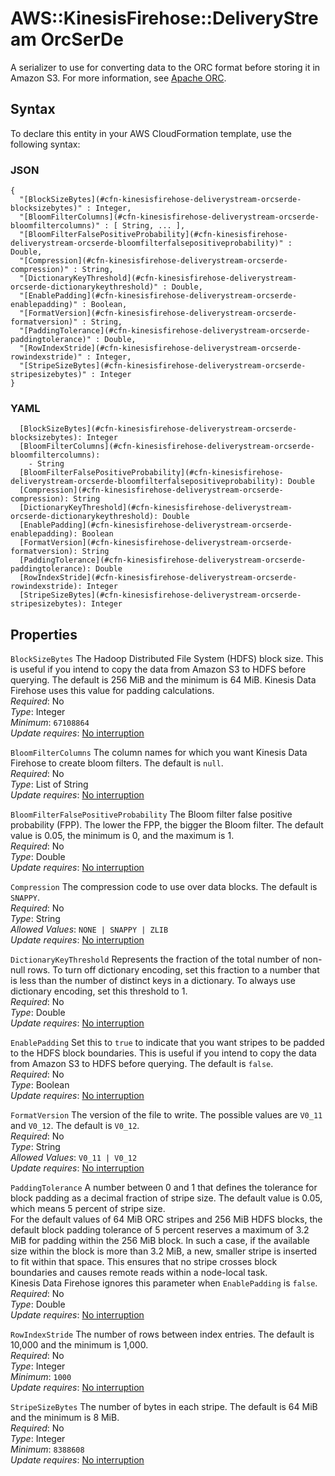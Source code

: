 # AWS::KinesisFirehose::DeliveryStream OrcSerDe<a name="aws-properties-kinesisfirehose-deliverystream-orcserde"></a>

A serializer to use for converting data to the ORC format before storing it in Amazon S3\. For more information, see [Apache ORC](https://orc.apache.org/docs/)\.

## Syntax<a name="aws-properties-kinesisfirehose-deliverystream-orcserde-syntax"></a>

To declare this entity in your AWS CloudFormation template, use the following syntax:

### JSON<a name="aws-properties-kinesisfirehose-deliverystream-orcserde-syntax.json"></a>

```
{
  "[BlockSizeBytes](#cfn-kinesisfirehose-deliverystream-orcserde-blocksizebytes)" : Integer,
  "[BloomFilterColumns](#cfn-kinesisfirehose-deliverystream-orcserde-bloomfiltercolumns)" : [ String, ... ],
  "[BloomFilterFalsePositiveProbability](#cfn-kinesisfirehose-deliverystream-orcserde-bloomfilterfalsepositiveprobability)" : Double,
  "[Compression](#cfn-kinesisfirehose-deliverystream-orcserde-compression)" : String,
  "[DictionaryKeyThreshold](#cfn-kinesisfirehose-deliverystream-orcserde-dictionarykeythreshold)" : Double,
  "[EnablePadding](#cfn-kinesisfirehose-deliverystream-orcserde-enablepadding)" : Boolean,
  "[FormatVersion](#cfn-kinesisfirehose-deliverystream-orcserde-formatversion)" : String,
  "[PaddingTolerance](#cfn-kinesisfirehose-deliverystream-orcserde-paddingtolerance)" : Double,
  "[RowIndexStride](#cfn-kinesisfirehose-deliverystream-orcserde-rowindexstride)" : Integer,
  "[StripeSizeBytes](#cfn-kinesisfirehose-deliverystream-orcserde-stripesizebytes)" : Integer
}
```

### YAML<a name="aws-properties-kinesisfirehose-deliverystream-orcserde-syntax.yaml"></a>

```
  [BlockSizeBytes](#cfn-kinesisfirehose-deliverystream-orcserde-blocksizebytes): Integer
  [BloomFilterColumns](#cfn-kinesisfirehose-deliverystream-orcserde-bloomfiltercolumns): 
    - String
  [BloomFilterFalsePositiveProbability](#cfn-kinesisfirehose-deliverystream-orcserde-bloomfilterfalsepositiveprobability): Double
  [Compression](#cfn-kinesisfirehose-deliverystream-orcserde-compression): String
  [DictionaryKeyThreshold](#cfn-kinesisfirehose-deliverystream-orcserde-dictionarykeythreshold): Double
  [EnablePadding](#cfn-kinesisfirehose-deliverystream-orcserde-enablepadding): Boolean
  [FormatVersion](#cfn-kinesisfirehose-deliverystream-orcserde-formatversion): String
  [PaddingTolerance](#cfn-kinesisfirehose-deliverystream-orcserde-paddingtolerance): Double
  [RowIndexStride](#cfn-kinesisfirehose-deliverystream-orcserde-rowindexstride): Integer
  [StripeSizeBytes](#cfn-kinesisfirehose-deliverystream-orcserde-stripesizebytes): Integer
```

## Properties<a name="aws-properties-kinesisfirehose-deliverystream-orcserde-properties"></a>

`BlockSizeBytes`  <a name="cfn-kinesisfirehose-deliverystream-orcserde-blocksizebytes"></a>
The Hadoop Distributed File System \(HDFS\) block size\. This is useful if you intend to copy the data from Amazon S3 to HDFS before querying\. The default is 256 MiB and the minimum is 64 MiB\. Kinesis Data Firehose uses this value for padding calculations\.  
*Required*: No  
*Type*: Integer  
*Minimum*: `67108864`  
*Update requires*: [No interruption](https://docs.aws.amazon.com/AWSCloudFormation/latest/UserGuide/using-cfn-updating-stacks-update-behaviors.html#update-no-interrupt)

`BloomFilterColumns`  <a name="cfn-kinesisfirehose-deliverystream-orcserde-bloomfiltercolumns"></a>
The column names for which you want Kinesis Data Firehose to create bloom filters\. The default is `null`\.  
*Required*: No  
*Type*: List of String  
*Update requires*: [No interruption](https://docs.aws.amazon.com/AWSCloudFormation/latest/UserGuide/using-cfn-updating-stacks-update-behaviors.html#update-no-interrupt)

`BloomFilterFalsePositiveProbability`  <a name="cfn-kinesisfirehose-deliverystream-orcserde-bloomfilterfalsepositiveprobability"></a>
The Bloom filter false positive probability \(FPP\)\. The lower the FPP, the bigger the Bloom filter\. The default value is 0\.05, the minimum is 0, and the maximum is 1\.  
*Required*: No  
*Type*: Double  
*Update requires*: [No interruption](https://docs.aws.amazon.com/AWSCloudFormation/latest/UserGuide/using-cfn-updating-stacks-update-behaviors.html#update-no-interrupt)

`Compression`  <a name="cfn-kinesisfirehose-deliverystream-orcserde-compression"></a>
The compression code to use over data blocks\. The default is `SNAPPY`\.  
*Required*: No  
*Type*: String  
*Allowed Values*: `NONE | SNAPPY | ZLIB`  
*Update requires*: [No interruption](https://docs.aws.amazon.com/AWSCloudFormation/latest/UserGuide/using-cfn-updating-stacks-update-behaviors.html#update-no-interrupt)

`DictionaryKeyThreshold`  <a name="cfn-kinesisfirehose-deliverystream-orcserde-dictionarykeythreshold"></a>
Represents the fraction of the total number of non\-null rows\. To turn off dictionary encoding, set this fraction to a number that is less than the number of distinct keys in a dictionary\. To always use dictionary encoding, set this threshold to 1\.  
*Required*: No  
*Type*: Double  
*Update requires*: [No interruption](https://docs.aws.amazon.com/AWSCloudFormation/latest/UserGuide/using-cfn-updating-stacks-update-behaviors.html#update-no-interrupt)

`EnablePadding`  <a name="cfn-kinesisfirehose-deliverystream-orcserde-enablepadding"></a>
Set this to `true` to indicate that you want stripes to be padded to the HDFS block boundaries\. This is useful if you intend to copy the data from Amazon S3 to HDFS before querying\. The default is `false`\.  
*Required*: No  
*Type*: Boolean  
*Update requires*: [No interruption](https://docs.aws.amazon.com/AWSCloudFormation/latest/UserGuide/using-cfn-updating-stacks-update-behaviors.html#update-no-interrupt)

`FormatVersion`  <a name="cfn-kinesisfirehose-deliverystream-orcserde-formatversion"></a>
The version of the file to write\. The possible values are `V0_11` and `V0_12`\. The default is `V0_12`\.  
*Required*: No  
*Type*: String  
*Allowed Values*: `V0_11 | V0_12`  
*Update requires*: [No interruption](https://docs.aws.amazon.com/AWSCloudFormation/latest/UserGuide/using-cfn-updating-stacks-update-behaviors.html#update-no-interrupt)

`PaddingTolerance`  <a name="cfn-kinesisfirehose-deliverystream-orcserde-paddingtolerance"></a>
A number between 0 and 1 that defines the tolerance for block padding as a decimal fraction of stripe size\. The default value is 0\.05, which means 5 percent of stripe size\.  
For the default values of 64 MiB ORC stripes and 256 MiB HDFS blocks, the default block padding tolerance of 5 percent reserves a maximum of 3\.2 MiB for padding within the 256 MiB block\. In such a case, if the available size within the block is more than 3\.2 MiB, a new, smaller stripe is inserted to fit within that space\. This ensures that no stripe crosses block boundaries and causes remote reads within a node\-local task\.  
Kinesis Data Firehose ignores this parameter when `EnablePadding` is `false`\.  
*Required*: No  
*Type*: Double  
*Update requires*: [No interruption](https://docs.aws.amazon.com/AWSCloudFormation/latest/UserGuide/using-cfn-updating-stacks-update-behaviors.html#update-no-interrupt)

`RowIndexStride`  <a name="cfn-kinesisfirehose-deliverystream-orcserde-rowindexstride"></a>
The number of rows between index entries\. The default is 10,000 and the minimum is 1,000\.  
*Required*: No  
*Type*: Integer  
*Minimum*: `1000`  
*Update requires*: [No interruption](https://docs.aws.amazon.com/AWSCloudFormation/latest/UserGuide/using-cfn-updating-stacks-update-behaviors.html#update-no-interrupt)

`StripeSizeBytes`  <a name="cfn-kinesisfirehose-deliverystream-orcserde-stripesizebytes"></a>
The number of bytes in each stripe\. The default is 64 MiB and the minimum is 8 MiB\.  
*Required*: No  
*Type*: Integer  
*Minimum*: `8388608`  
*Update requires*: [No interruption](https://docs.aws.amazon.com/AWSCloudFormation/latest/UserGuide/using-cfn-updating-stacks-update-behaviors.html#update-no-interrupt)